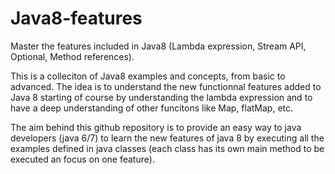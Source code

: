 # Java8-features
Master the features included in Java8 (Lambda expression, Stream API, Optional, Method references).

This is a colleciton of Java8 examples and concepts, from basic to advanced. The idea is to understand the new functionnal features added to Java 8 starting of course by understanding the lambda expression and to have a deep understanding of other funcitons like Map, flatMap, etc.

The aim behind this github repository is to provide an easy way to java developers (java 6/7) to learn the new features of java 8 by executing all the examples defined in java classes (each class has its own main method to be executed an focus on one feature).